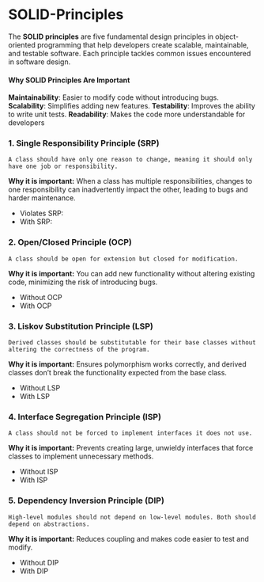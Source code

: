 # SOLID-Principles
The **SOLID principles** are five fundamental design principles in object-oriented programming that help developers create scalable, maintainable, and testable software. Each principle tackles common issues encountered in software design.

#### Why SOLID Principles Are Important
**Maintainability**: Easier to modify code without introducing bugs.
**Scalability**: Simplifies adding new features.
**Testability**: Improves the ability to write unit tests.
**Readability**: Makes the code more understandable for developers

### 1. Single Responsibility Principle (SRP)
`A class should have only one reason to change, meaning it should only have one job or responsibility.`

**Why it is important:**
When a class has multiple responsibilities, changes to one responsibility can inadvertently impact the other, leading to bugs and harder maintenance.

- Violates SRP: 
- With SRP: 

### 2. Open/Closed Principle (OCP)
`A class should be open for extension but closed for modification.`

**Why it is important:**
You can add new functionality without altering existing code, minimizing the risk of introducing bugs.

- Without OCP
- With OCP

### 3. Liskov Substitution Principle (LSP)
`Derived classes should be substitutable for their base classes without altering the correctness of the program.`

**Why it is important:**
Ensures polymorphism works correctly, and derived classes don’t break the functionality expected from the base class.

- Without LSP
- With LSP
  
### 4. Interface Segregation Principle (ISP)
`A class should not be forced to implement interfaces it does not use.`

**Why it is important:**
Prevents creating large, unwieldy interfaces that force classes to implement unnecessary methods.

- Without ISP
- With ISP

### 5. Dependency Inversion Principle (DIP)
`High-level modules should not depend on low-level modules. Both should depend on abstractions.`

**Why it is important:**
Reduces coupling and makes code easier to test and modify.

- Without DIP
- With DIP
